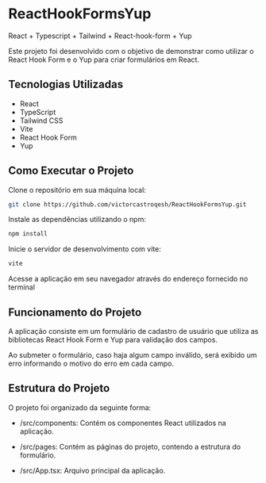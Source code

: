 # ReactHookFormsYup
React + Typescript + Tailwind + React-hook-form + Yup

Este projeto foi desenvolvido com o objetivo de demonstrar como utilizar o React Hook Form e o Yup para criar formulários em React.

## Tecnologias Utilizadas
- React
- TypeScript
- Tailwind CSS
- Vite
- React Hook Form
- Yup
## Como Executar o Projeto
Clone o repositório em sua máquina local:
```bash
git clone https://github.com/victorcastroqesh/ReactHookFormsYup.git
```
Instale as dependências utilizando o npm:
```bash
npm install
```

Inicie o servidor de desenvolvimento com vite:
```bash
vite
```
Acesse a aplicação em seu navegador através do endereço fornecido no terminal

## Funcionamento do Projeto
A aplicação consiste em um formulário de cadastro de usuário que utiliza as bibliotecas React Hook Form e Yup para validação dos campos.

Ao submeter o formulário, caso haja algum campo inválido, será exibido um erro informando o motivo do erro em cada campo.

## Estrutura do Projeto
O projeto foi organizado da seguinte forma:

- /src/components: Contém os componentes React utilizados na aplicação.

- /src/pages: Contém as páginas do projeto, contendo a estrutura do formulário.

- /src/App.tsx: Arquivo principal da aplicação.
